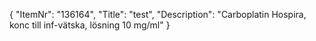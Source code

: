 {
  "ItemNr": "136164",
  "Title": "test",
  "Description": "Carboplatin Hospira, konc till inf-vätska, lösning 10 mg/ml"
}
